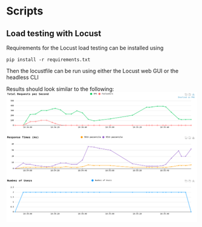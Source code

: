 # Scripts
## Load testing with Locust
Requirements for the Locust load testing can be installed using
```console
pip install -r requirements.txt
```

Then the locustfile can be run using either the Locust web GUI or the headless CLI

Results should look similar to the following:
![Image of locust web GUI dashboard](locust_run.png)
